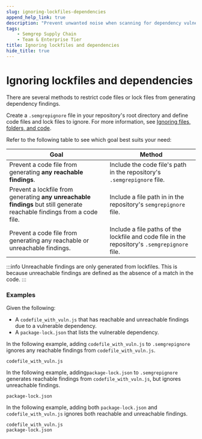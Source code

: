 ```yaml
---
slug: ignoring-lockfiles-dependencies
append_help_link: true
description: "Prevent unwanted noise when scanning for dependency vulnerabilities by ignoring lockfiles or code files."
tags:
    - Semgrep Supply Chain
    - Team & Enterprise Tier
title: Ignoring lockfiles and dependencies
hide_title: true
---
```






# Ignoring lockfiles and dependencies


There are several methods to restrict code files or lock files from generating dependency findings.

Create a `.semgrepignore` file in your repository's root directory and define code files and lock files to ignore. For more information, see [Ignoring files, folders, and code](/ignoring-files-folders-code/#define-ignored-files-and-folders-in-semgrep-appsec-platform).

Refer to the following table to see which goal best suits your need:



| Goal | Method |
| ---- | ------ |
| Prevent a code file from generating **any reachable findings**. | Include the code file's path in the repository's `.semgrepignore` file. |
| Prevent a lockfile from generating **any unreachable findings** but still generate reachable findings from a code file. | Include a file path in in the repository's `semgrepignore` file. |
| Prevent a code file from generating any reachable or unreachable findings. | Include a file paths of the lockfile and code file in the repository's `.semgrepignore` file. |

:::info
Unreachable findings are only generated from lockfiles. This is because unreachable findings are defined as the absence of a match in the code.
:::

### Examples

Given the following:

* A `codefile_with_vuln.js` that has reachable and unreachable findings due to a vulnerable dependency.
* A `package-lock.json` that lists the vulnerable dependency.

In the following example, adding `codefile_with_vuln.js` to `.semgrepignore` ignores any reachable findings from `codefile_with_vuln.js`.

```
codefile_with_vuln.js
```

In the following example, adding`package-lock.json` to `.semgrepignore` generates reachable findings from `codefile_with_vuln.js`, but ignores unreachable findings.

```
package-lock.json
```

In the following example, adding both `package-lock.json` and `codefile_with_vuln.js` ignores both reachable and unreachable findings.

```
codefile_with_vuln.js
package-lock.json
````
